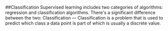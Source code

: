 ##Classification
Supervised learning includes two categories of algorithms: regression and classification algorithms. There's a significant difference between the two: Classification — Classification is a problem that is used to predict which class a data point is part of which is usually a discrete value.